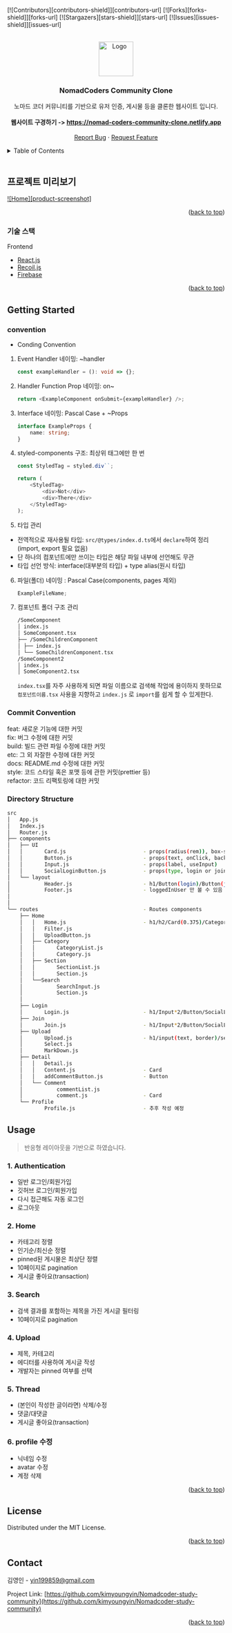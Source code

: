 <!--
*** I'm using markdown "reference style" links for readability.
*** Reference links are enclosed in brackets [ ] instead of parentheses ( ).
*** See the bottom of this document for the declaration of the reference variables
*** for contributors-url, forks-url, etc. This is an optional, concise syntax you may use.
*** https://www.markdownguide.org/basic-syntax/#reference-style-links
-->

[![Contributors][contributors-shield]][contributors-url]
[![Forks][forks-shield]][forks-url]
[![Stargazers][stars-shield]][stars-url]
[![Issues][issues-shield]][issues-url]

<!-- PROJECT LOGO -->
<br />
<div align="center">
  <a href="https://github.com/kimyoungyin/Nomadcoder-study-community">
    <img src="https://nomadcoders.co/m.svg" alt="Logo" width="80" height="80">
  </a>

  <h3 align="center">NomadCoders Community Clone</h3>
  <p align="center">
    노마드 코더 커뮤니티를 기반으로 유저 인증, 게시물 등을 클론한 웹사이트 입니다.
    <br />
    <br/>
    <strong>웹사이트 구경하기 -> </strong>
    <a href="https://nomad-coders-community-clone.netlify.app"><strong>https://nomad-coders-community-clone.netlify.app</strong></a>
    <br />
    <br />
    <!-- <a href="https://github.com/othneildrew/Best-README-Template">View Demo</a> -->
    <!-- · -->
    <a href="https://github.com/kimyoungyin/Nomadcoder-study-community/issues">Report Bug</a>
    ·
    <a href="https://github.com/kimyoungyin/Nomadcoder-study-community/issues">Request Feature</a>
  </p>
</div>

<!-- TABLE OF CONTENTS -->
<details>
  <summary>Table of Contents</summary>
  <ol>
    <li>
      <a href="#프로젝트-미리보기">프로젝트 미리보기</a>
      <ul>
        <li><a href="#기술-스택">기술 스택</a></li>
      </ul>
    </li>
    <li>
      <a href="#getting-started">Getting Started</a>
      <ul>
        <li><a href="#convention">Convention</a></li>
        <li><a href="#commit-convention">Commit Convention</a></li>
      </ul>
    </li>
    <li><a href="#usage">Usage</a></li>
    <li><a href="#license">License</a></li>
    <li><a href="#contact">Contact</a></li>
  </ol>
</details>

<!-- ABOUT THE PROJECT -->
<br />

## 프로젝트 미리보기

[![Home][product-screenshot]](https://example.com)

<p align="right">(<a href="#top">back to top</a>)</p>

### 기술 스택

Frontend

-   [React.js](https://reactjs.org/)
-   [Recoil.js](https://recoiljs.org/ko/)
-   [Firebase](https://firebase.google.com/)

<p align="right">(<a href="#top">back to top</a>)</p>

<!-- GETTING STARTED -->

## Getting Started

### convention

-   Conding Convention

1. Event Handler 네이밍: ~handler
    ```ts
    const exampleHandler = (): void => {};
    ```
2. Handler Function Prop 네이밍: on~
    ```ts
    return <ExampleComponent onSubmit={exampleHandler} />;
    ```
3. Interface 네이밍: Pascal Case + ~Props

    ```ts
    interface ExampleProps {
        name: string;
    }
    ```

4. styled-components 구조: 최상위 태그에만 한 번

    ```ts
    const StyledTag = styled.div``;

    return (
        <StyledTag>
            <div>Not</div>
            <div>There</div>
        </StyledTag>
    );
    ```

5. 타입 관리

-   전역적으로 재사용될 타입: `src/@types/index.d.ts`에서 `declare`하여 정리(import, export 필요 없음)
-   단 하나의 컴포넌트에만 쓰이는 타입은 해당 파일 내부에 선언해도 무관
-   타입 선언 방식: interface(대부분의 타입) + type alias(원시 타입)

6.  파일(폴더) 네이밍 : Pascal Case(components, pages 제외)

    ```ts
    ExampleFileName;
    ```

7.  컴포넌트 폴더 구조 관리

    ```txt
    /SomeComponent
    │ index.js
    │ SomeComponent.tsx
    ├── /SomeChildrenComponent
    │ ├── index.js
    │ └── SomeChildrenComponent.tsx
    /SomeComponent2
    │ index.js
    │ SomeComponent2.tsx
    ```

    `index.tsx`를 자주 사용하게 되면 파일 이름으로 검색해 작업에 용이하지 못하므로
    `컴포넌트이름.tsx` 사용을 지향하고 `index.js` 로 `import`를 쉽게 할 수 있게한다.

### Commit Convention

feat: 새로운 기능에 대한 커밋  
fix: 버그 수정에 대한 커밋  
build: 빌드 관련 파일 수정에 대한 커밋  
etc: 그 외 자잘한 수정에 대한 커밋  
docs: README.md 수정에 대한 커밋  
style: 코드 스타일 혹은 포맷 등에 관한 커밋(prettier 등)  
refactor: 코드 리팩토링에 대한 커밋

### Directory Structure

```bash
src
│   App.js
│   Index.js
│   Router.js
├── components
│   ├── UI
│   │       Card.js                         - props(radius(rem)), box-shadow
│   │       Button.js                       - props(text, onClick, backgroundColor)
│   │       Input.js                        - props(label, useInput)
│   │       SocialLoginButton.js            - props(type, login or join), wrapper(Button)
│   └── layout
│           Header.js                       - h1/Button(login)/Button(join, blue)
│           Footer.js                       - loggedInUser 만 볼 수 있음
│
│
└── routes                                  - Routes components
    ├── Home
    │   │   Home.js                         - h1/h2/Card(0.375)/Category(폴더)/FIlter(search 버튼 포함)/SectionsList(폴더)/Search(폴더)/uploadButton
    │   │   Filter.js
    │   │   UploadButton.js
    │   ├── Category
    │   │       CategoryList.js
    │   │       Category.js
    │   ├── Section
    │   │       SectionList.js
    │   │       Section.js
    │   └──Search
    │           SearchInput.js
    │           Section.js
    │
    ├── Login
    │       Login.js                        - h1/Input*2/Button/SocialLogin*2
    ├── Join
    │       Join.js                         - h1/Input*2/Button/SocialLogin*2
    ├── Upload
    │       Upload.js                       - h1/input(text, border)/select(range, border)/MarkDown/Button
    │       Select.js
    │       MarkDown.js
    ├── Detail
    │   │   Detail.js
    │   │   Content.js                      - Card
    │   │   addCommentButton.js             - Button
    │   └── Comment
    │           commentList.js
    │           comment.js                  - Card
    └── Profile
            Profile.js                      - 추후 작성 예정
```

<!-- USAGE EXAMPLES -->

## Usage

> 반응형 레이아웃을 기반으로 하였습니다.

### 1. Authentication

-   일반 로그인/회원가입
-   깃허브 로그인/회원가입
-   다시 접근해도 자동 로그인
-   로그아웃

### 2. Home

-   카테고리 정렬
-   인기순/최신순 정렬
-   pinned된 게시물은 최상단 정렬
-   10페이지로 pagination
-   게시글 좋아요(transaction)

### 3. Search

-   검색 결과를 포함하는 제목을 가진 게시글 필터링
-   10페이지로 pagination

### 4. Upload

-   제목, 카테고리
-   에디터를 사용하여 게시글 작성
-   개발자는 pinned 여부를 선택

### 5. Thread

-   (본인이 작성한 글이라면) 삭제/수정
-   댓글/대댓글
-   게시글 좋아요(transaction)

### 6. profile 수정

-   닉네임 수정
-   avatar 수정
-   계정 삭제

<p align="right">(<a href="#top">back to top</a>)</p>

<!-- CONTRIBUTING -->

<!-- LICENSE -->

## License

Distributed under the MIT License.

<p align="right">(<a href="#top">back to top</a>)</p>

<!-- CONTACT -->

## Contact

김영인 - yin199859@gmail.com

Project Link: [https://github.com/kimyoungyin/Nomadcoder-study-community](https://github.com/kimyoungyin/Nomadcoder-study-community)

<p align="right">(<a href="#top">back to top</a>)</p>

<!-- ACKNOWLEDGMENTS -->
